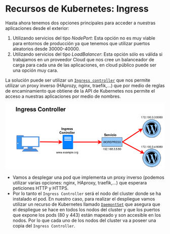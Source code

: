 # Recursos de Kubernetes: Ingress

Hasta ahora tenemos dos opciones principales para acceder a nuestras aplicaciones desde el exterior:

1. Utilizando servicios del tipo *NodePort*: Esta opción no es muy viable para entornos de producción ya que tenemos que utilizar puertos aleatorios desde 30000-40000.
2. Utilizando servicios del tipo *LoadBalancer*: Esta opción sólo es válida si trabajamos en un proveedor Cloud que nos cree un balanceador de carga para cada una de las aplicaciones, en cloud público puede ser una opción muy cara.

La solución puede ser utilizar un [`Ingress controller`](https://kubernetes.io/docs/concepts/services-networking/ingress/) que nos permite utilizar un proxy inverso (HAprozy, nginx, traefik,...) que por medio de reglas de encaminamiento que obtiene de la API de Kubernetes nos permite el acceso a nuestras aplicaciones por medio de nombres.

![ingress](img/ingress.png)

* Vamos a desplegar una pod que implementa un proxy inverso (podemos utilizar varias opciones: nginx, HAproxy, traefik,...) que esperara peticiones HTTP y HTTPS.
* Por lo tanto el `Ingress Controller` será el nodo del cluster donde se ha instalado el pod. En nuestro caso, para realizar el despliegue vamos utilizar un recurso de Kubernetes llamado [`DaemontSet`](https://kubernetes.io/docs/concepts/workloads/controllers/daemonset/) que asegura que el despliegue se hace en todos los nodos del cluster y que los puertos que expone los pods (80 y 443) están mapeado y son accesible en los nodos. Por lo que cada uno de los nodos del cluster va a poseer una copia del `Ingress Controller`.

## 
